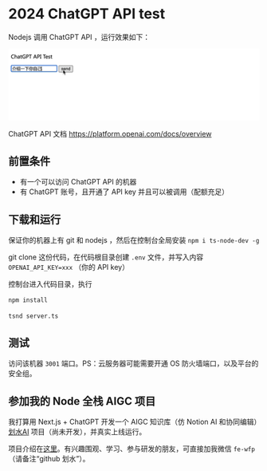 # 2024 ChatGPT API test

Nodejs 调用 ChatGPT API ，运行效果如下：

![](./bak/chat.gif)

ChatGPT API 文档 https://platform.openai.com/docs/overview

## 前置条件

- 有一个可以访问 ChatGPT API 的机器
- 有 ChatGPT 账号，且开通了 API key 并且可以被调用（配额充足）

## 下载和运行

保证你的机器上有 git 和 nodejs ，然后在控制台全局安装 `npm i ts-node-dev -g`

git clone 这份代码，在代码根目录创建 `.env` 文件，并写入内容 `OPENAI_API_KEY=xxx` （你的 API key）

控制台进入代码目录，执行

```
npm install

tsnd server.ts
```

## 测试

访问该机器 `3001` 端口。PS：云服务器可能需要开通 OS 防火墙端口，以及平台的安全组。

## 参加我的 Node 全栈 AIGC 项目

我打算用 Next.js + ChatGPT 开发一个 AIGC 知识库（仿 Notion AI 和协同编辑）[划水AI](https://huashuiai.com/) 项目（尚未开发），并真实上线运行。

项目介绍在[这里](https://juejin.cn/post/7338797433899221043)。有兴趣围观、学习、参与研发的朋友，可直接加我微信 `fe-wfp` （请备注“github 划水”）。
